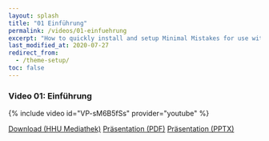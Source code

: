 ```yaml
---
layout: splash
title: "01 Einführung"
permalink: /videos/01-einfuehrung
excerpt: "How to quickly install and setup Minimal Mistakes for use with GitHub Pages."
last_modified_at: 2020-07-27
redirect_from:
  - /theme-setup/
toc: false
---
```


### Video 01: Einführung

{% include video id="VP-sM6B5fSs" provider="youtube" %}

<a href="https://mediathek.hhu.de/watch/53975fc1-aa94-463c-b783-58fddfcc8afe" class="btn btn--primary">Download (HHU Mediathek)</a> <a href="https://uni-duesseldorf.sciebo.de/s/8MYc8d0lSlD6A8n" class="btn btn--info">Präsentation (PDF)</a> <a href="https://uni-duesseldorf.sciebo.de/s/lYsE9YDkkotwUI3" class="btn btn--warning">Präsentation (PPTX)</a>
